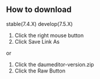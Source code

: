 ## How to download ##
stable(7.4.X) develop(7.5.X)

1. Click the right mouse button
2. Click Save Link As

or

1. Click the daumeditor-version.zip
1. Click the Raw Button
